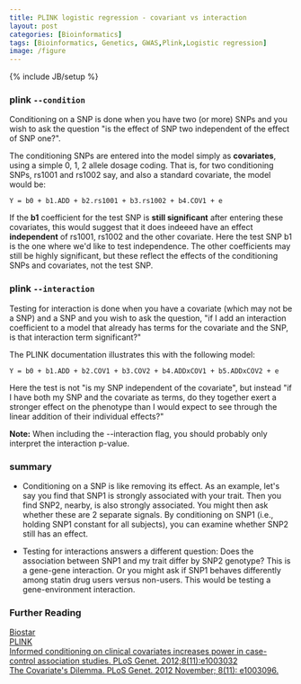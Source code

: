```yaml
---
title: PLINK logistic regression - covariant vs interaction
layout: post
categories: [Bioinformatics]
tags: [Bioinformatics, Genetics, GWAS,Plink,Logistic regression]
image: /figure
---
```

{% include JB/setup %}

### plink `--condition`

Conditioning on a SNP is done when you have two (or more) SNPs and you wish to ask the question "is the effect of SNP two independent of the effect of SNP one?".

The conditioning SNPs are entered into the model simply as **covariates**, using a simple 0, 1, 2 allele dosage coding.  That is, for two conditioning SNPs, rs1001 and rs1002 say, and also a standard covariate, the model would be:

```
Y = b0 + b1.ADD + b2.rs1001 + b3.rs1002 + b4.COV1 + e
```

If the **b1** coefficient for the test SNP is **still significant** after entering these covariates, this would suggest that it does indeeed have an effect **independent** of rs1001, rs1002 and the other covariate. Here the test SNP b1 is the one where we'd like to test independence. The other coefficients may still be highly significant, but these reflect the effects of the conditioning SNPs and covariates, not the test SNP.

### plink `--interaction`

Testing for interaction is done when you have a covariate (which may not be a SNP) and a SNP and you wish to ask the question, "if I add an interaction coefficient to a model that already has terms for the covariate and the SNP, is that interaction term significant?"

The PLINK documentation illustrates this with the following model:

```
Y = b0 + b1.ADD + b2.COV1 + b3.COV2 + b4.ADDxCOV1 + b5.ADDxCOV2 + e
```

Here the test is not "is my SNP independent of the covariate", but instead "if I have both my SNP and the covariate as terms, do they together exert a stronger effect on the phenotype than I would expect to see through the linear addition of their individual effects?"

**Note:** When including the --interaction flag, you should probably only interpret the interaction p-value.

### summary

* Conditioning on a SNP is like removing its effect. As an example, let's say you find that SNP1 is strongly associated with your trait. Then you find SNP2, nearby, is also strongly associated. You might then ask whether these are 2 separate signals. By conditioning on SNP1 (i.e., holding SNP1 constant for all subjects), you can examine whether SNP2 still has an effect.

* Testing for interactions answers a different question: Does the association between SNP1 and my trait differ by SNP2 genotype? This is a gene-gene interaction. Or you might ask if SNP1 behaves differently among statin drug users versus non-users. This would be testing a gene-environment interaction.

### Further Reading        
[Biostar](http://www.biostars.org/p/14914/)         
[PLINK](http://pngu.mgh.harvard.edu/~purcell/plink/anal.shtml)          
[Informed conditioning on clinical covariates increases power in case-control association studies. PLoS Genet. 2012;8(11):e1003032](http://www.ncbi.nlm.nih.gov/pubmed/23144628)         
[The Covariate's Dilemma. PLoS Genet. 2012 November; 8(11): e1003096.](http://www.ncbi.nlm.nih.gov/pubmed/23162385)        
